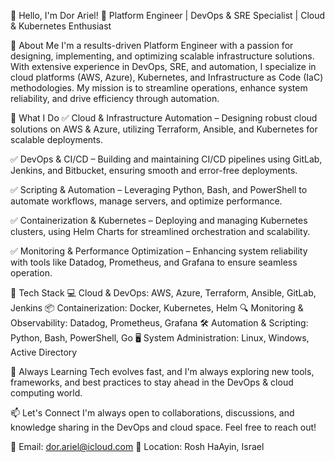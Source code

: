 👋 Hello, I'm Dor Ariel!
🚀 Platform Engineer | DevOps & SRE Specialist | Cloud & Kubernetes Enthusiast

🔬 About Me
I'm a results-driven Platform Engineer with a passion for designing, implementing, and optimizing scalable infrastructure solutions. With extensive experience in DevOps, SRE, and automation, I specialize in cloud platforms (AWS, Azure), Kubernetes, and Infrastructure as Code (IaC) methodologies. My mission is to streamline operations, enhance system reliability, and drive efficiency through automation.

💼 What I Do
✅ Cloud & Infrastructure Automation – Designing robust cloud solutions on AWS & Azure, utilizing Terraform, Ansible, and Kubernetes for scalable deployments.

✅ DevOps & CI/CD – Building and maintaining CI/CD pipelines using GitLab, Jenkins, and Bitbucket, ensuring smooth and error-free deployments.

✅ Scripting & Automation – Leveraging Python, Bash, and PowerShell to automate workflows, manage servers, and optimize performance.

✅ Containerization & Kubernetes – Deploying and managing Kubernetes clusters, using Helm Charts for streamlined orchestration and scalability.

✅ Monitoring & Performance Optimization – Enhancing system reliability with tools like Datadog, Prometheus, and Grafana to ensure seamless operation.

🔧 Tech Stack
💻 Cloud & DevOps: AWS, Azure, Terraform, Ansible, GitLab, Jenkins
📦 Containerization: Docker, Kubernetes, Helm
🔍 Monitoring & Observability: Datadog, Prometheus, Grafana
🛠 Automation & Scripting: Python, Bash, PowerShell, Go
🖥 System Administration: Linux, Windows, Active Directory

🌱 Always Learning
Tech evolves fast, and I'm always exploring new tools, frameworks, and best practices to stay ahead in the DevOps & cloud computing world.

📫 Let's Connect
I'm always open to collaborations, discussions, and knowledge sharing in the DevOps and cloud space. Feel free to reach out!

📧 Email: dor.ariel@icloud.com
📍 Location: Rosh HaAyin, Israel
